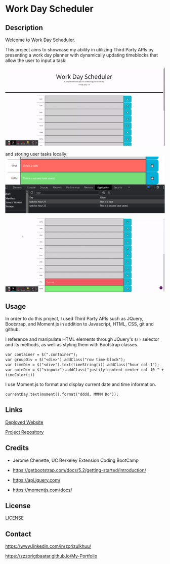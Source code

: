 # Work Day Scheduler

## Description 

Welcome to Work Day Scheduler.

This project aims to showcase my ability in utilizing Third Party APIs by presenting a work day planner with dynamically updating timeblocks that allow the user to input a task:

![](./assets/images/demo-work-day-scheduler.gif)

and storing user tasks locally:
![](./assets/images/screenshot-work-day-scheduler.png)

![](./assets/images/demo-work-day-scheduler-2.gif)

## Usage

In order to do this project, I used Third Party APIs such as JQuery, Bootstrap, and Moment.js in addition to Javascript, HTML, CSS, git and github.

I reference and manipulate HTML elements through JQuery's `$()` selector and its methods, as well as styling them with Bootstrap classes.
```
var container = $(".container");
var groupDiv = $("<div>").addClass("row time-block");
var timeDiv = $("<div>").text(timeString(i)).addClass("hour col-1");
var noteDiv = $("<input>").addClass("justify-content-center col-10 " + timeColor(i))
```

I use Moment.js to format and display current date and time information.
```
currentDay.text(moment().format("dddd, MMMM Do"));
```

## Links

[Deployed Website](https://zzzorigtbaatar.github.io/Work-Day-Scheduler/)

[Project Repository](https://github.com/zzzorigtbaatar/Work-Day-Scheduler)

## Credits

* Jerome Chenette, UC Berkeley Extension Coding BootCamp

* https://getbootstrap.com/docs/5.2/getting-started/introduction/

* https://api.jquery.com/

* https://momentjs.com/docs/

## License

[LICENSE](/LICENSE)

## Contact

https://www.linkedin.com/in/zorizulkhuu/

https://zzzorigtbaatar.github.io/My-Portfolio